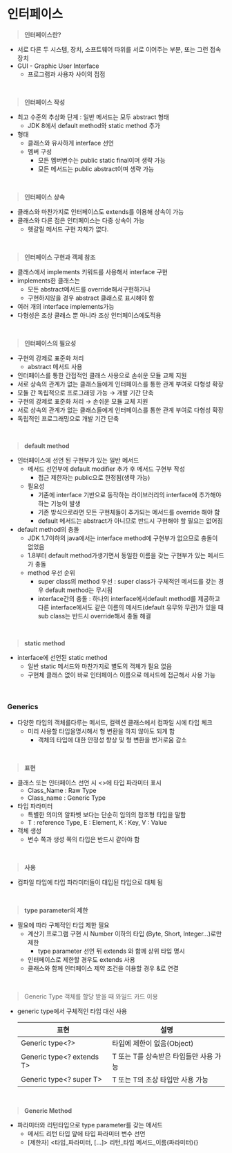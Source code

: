 # 인터페이스

> **인터페이스란?**

- 서로 다른 두 시스템, 장치, 소프트웨어 따위를 서로 이어주는 부분, 또는 그런 접속 장치
- GUI - Graphic User Interface
  - 프로그램과 사용자 사이의 접점

<br>

> **인터페이스 작성**

- 최고 수준의 추상화 단계 : 일반 메서드는 모두 abstract 형태
  - JDK 8에서 default method와 static method 추가
- 형태
  - 클래스와 유사하게 interface 선언
  - 멤버 구성
    - 모든 멤버변수는 public static final이며 생략 가능
    - 모든 메서드는 public abstract이며 생략 가능

<br>

> **인터페이스 상속**

- 클래스와 마찬가지로 인터페이스도 extends를 이용해 상속이 가능
- 클래스와 다른 점은 인터페이스는 다중 상속이 가능
  - 헷갈릴 메서드 구현 자체가 없다.

<br>

> **인터페이스 구현과 객체 참조**

- 클래스에서 implements 키워드를 사용해서 interface 구현
- implements한 클래스는
  - 모든 abstract메서드를 override해서구현하거나
  - 구현하지않을 경우 abstract 클래스로 표시해야 함
- 여러 개의 interface implements가능
- 다형성은 조상 클래스 뿐 아니라 조상 인터페이스에도적용

<br>

> **인터페이스의 필요성**

- 구현의 강제로 표준화 처리
  - abstract 메서드 사용
- 인터페이스를 통한 간접적인 클래스 사용으로 손쉬운 모듈 교체 지원
- 서로 상속의 관계가 없는 클래스들에게 인터페이스를 통한 관계 부여로 다형성 확장
- 모듈 간 독립적으로 프로그래밍 가능 → 개발 기간 단축
- 구현의 강제로 표준화 처리 → 손쉬운 모듈 교체 지원
- 서로 상속의 관계가 없는 클래스들에게 인터페이스를 통한 관계 부여로 다형성 확장
- 독립적인 프로그래밍으로 개발 기간 단축

<br>

> **default method**

- 인터페이스에 선언 된 구현부가 있는 일반 메서드
  - 메서드 선언부에 default modifier 추가 후 메서드 구현부 작성
    - 접근 제한자는 public으로 한정됨(생략 가능)
  - 필요성
    - 기존에 interface 기반으로 동작하는 라이브러리의 interface에 추가해야 하는 기능이 발생
    - 기존 방식으로라면 모든 구현체들이 추가되는 메서드를 override 해야 함
    - default 메서드는 abstract가 아니므로 반드시 구현해야 할 필요는 없어짐
- default method의 충돌
  - JDK 1.7이하의 java에서는 interface method에 구현부가 없으므로 충돌이 없었음
  - 1.8부터 default method가생기면서 동일한 이름을 갖는 구현부가 있는 메서드가 충돌
  - method 우선 순위
    - super class의 method 우선 : super class가 구체적인 메서드를 갖는 경우 default method는 무시됨
    - interface간의 충돌 : 하나의 interface에서default method를 제공하고 다른 interface에서도 같은 이름의 메서드(default 유무와 무관)가 있을 때 sub class는 반드시 override해서 충돌 해결

<br>

> **static method**

- interface에 선언된 static method
  - 일반 static 메서드와 마찬가지로 별도의 객체가 필요 없음
  - 구현체 클래스 없이 바로 인터페이스 이름으로 메서드에 접근해서 사용 가능

<br>

### **Generics**

- 다양한 타입의 객체를다루는 메서드, 컬렉션 클래스에서 컴파일 시에 타입 체크
  - 미리 사용할 타입을명시해서 형 변환을 하지 않아도 되게 함
    - 객체의 타입에 대한 안정성 향상 및 형 변환을 번거로움 감소

<br>

> **표현**

- 클래스 또는 인터페이스 선언 시 <>에 타입 파라미터 표시
  - Class_Name : Raw Type
  - Class_name<T> : Generic Type
- 타입 파라미터
  - 특별한 의미의 알파벳 보다는 단순히 임의의 참조형 타입을 말함
  - T : reference Type, E : Element, K : Key, V : Value
- 객체 생성
  - 변수 쪽과 생성 쪽의 타입은 반드시 같아야 함

<br>

> **사용**

- 컴파일 타입에 타입 파라미터들이 대입된 타입으로 대체 됨

<br>

> **type parameter의 제한**

- 필요에 따라 구체적인 타입 제한 필요
  - 계산기 프로그램 구현 시 Number 이하의 타입 (Byte, Short, Integer…)로만 제한
    - type parameter 선언 뒤 extends 와 함께 상위 타입 명시
  - 인터페이스로 제한할 경우도 extends 사용
  - 클래스와 함께 인터페이스 제약 조건을 이용할 경우 &로 연결

<br>

> Generic Type 객체를 할당 받을 때 와일드 카드 이용

- generic type에서 구체적인 타입 대신 사용
  
  | 표현                        | 설명                      |
  | ------------------------- | ----------------------- |
  | Generic type<?>           | 타입에 제한이 없음(Object)      |
  | Generic type<? extends T> | T 또는 T를 상속받은 타입들만 사용 가능 |
  | Generic type<? super T>   | T 또는 T의 조상 타입만 사용 가능    |

<br>

> **Generic Method**

- 파라미터와 리턴타입으로 type parameter를 갖는 메서드
  - 메서드 리턴 타입 앞에 타입 파라미터 변수 선언
  - [제한자] <타입_파라미터, […]> 리턴_타입 메서드_이름(파라미터){}
